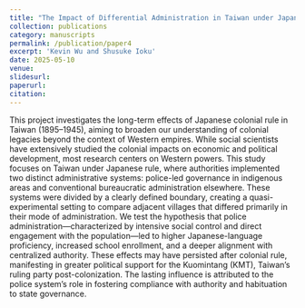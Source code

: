 ```yaml
---
title: "The Impact of Differential Administration in Taiwan under Japanese Colonial Rule"
collection: publications
category: manuscripts
permalink: /publication/paper4
excerpt: 'Kevin Wu and Shusuke Ioku'
date: 2025-05-10
venue: 
slidesurl: 
paperurl: 
citation:
---
```

This project investigates the long-term effects of Japanese colonial rule in Taiwan (1895–1945), aiming to broaden our understanding of colonial legacies beyond the context of Western empires. While social scientists have extensively studied the colonial impacts on economic and political development, most research centers on Western powers. This study focuses on Taiwan under Japanese rule, where authorities implemented two distinct administrative systems: police-led governance in indigenous areas and conventional bureaucratic administration elsewhere. These systems were divided by a clearly defined boundary, creating a quasi-experimental setting to compare adjacent villages that differed primarily in their mode of administration. We test the hypothesis that police administration—characterized by intensive social control and direct engagement with the population—led to higher Japanese-language proficiency, increased school enrollment, and a deeper alignment with centralized authority. These effects may have persisted after colonial rule, manifesting in greater political support for the Kuomintang (KMT), Taiwan’s ruling party post-colonization. The lasting influence is attributed to the police system’s role in fostering compliance with authority and habituation to state governance.
